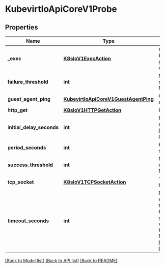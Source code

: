 # KubevirtIoApiCoreV1Probe

## Properties
Name | Type | Description | Notes
------------ | ------------- | ------------- | -------------
**_exec** | [**K8sIoV1ExecAction**](K8sIoV1ExecAction.md) | One and only one of the following should be specified. Exec specifies the action to take, it will be executed on the guest through the qemu-guest-agent. If the guest agent is not available, this probe will fail. | [optional] 
**failure_threshold** | **int** | Minimum consecutive failures for the probe to be considered failed after having succeeded. Defaults to 3. Minimum value is 1. | [optional] 
**guest_agent_ping** | [**KubevirtIoApiCoreV1GuestAgentPing**](KubevirtIoApiCoreV1GuestAgentPing.md) | GuestAgentPing contacts the qemu-guest-agent for availability checks. | [optional] 
**http_get** | [**K8sIoV1HTTPGetAction**](K8sIoV1HTTPGetAction.md) | HTTPGet specifies the http request to perform. | [optional] 
**initial_delay_seconds** | **int** | Number of seconds after the VirtualMachineInstance has started before liveness probes are initiated. More info: https://kubernetes.io/docs/concepts/workloads/pods/pod-lifecycle#container-probes | [optional] 
**period_seconds** | **int** | How often (in seconds) to perform the probe. Default to 10 seconds. Minimum value is 1. | [optional] 
**success_threshold** | **int** | Minimum consecutive successes for the probe to be considered successful after having failed. Defaults to 1. Must be 1 for liveness. Minimum value is 1. | [optional] 
**tcp_socket** | [**K8sIoV1TCPSocketAction**](K8sIoV1TCPSocketAction.md) | TCPSocket specifies an action involving a TCP port. TCP hooks not yet supported | [optional] 
**timeout_seconds** | **int** | Number of seconds after which the probe times out. For exec probes the timeout fails the probe but does not terminate the command running on the guest. This means a blocking command can result in an increasing load on the guest. A small buffer will be added to the resulting workload exec probe to compensate for delays caused by the qemu guest exec mechanism. Defaults to 1 second. Minimum value is 1. More info: https://kubernetes.io/docs/concepts/workloads/pods/pod-lifecycle#container-probes | [optional] 

[[Back to Model list]](../README.md#documentation-for-models) [[Back to API list]](../README.md#documentation-for-api-endpoints) [[Back to README]](../README.md)


